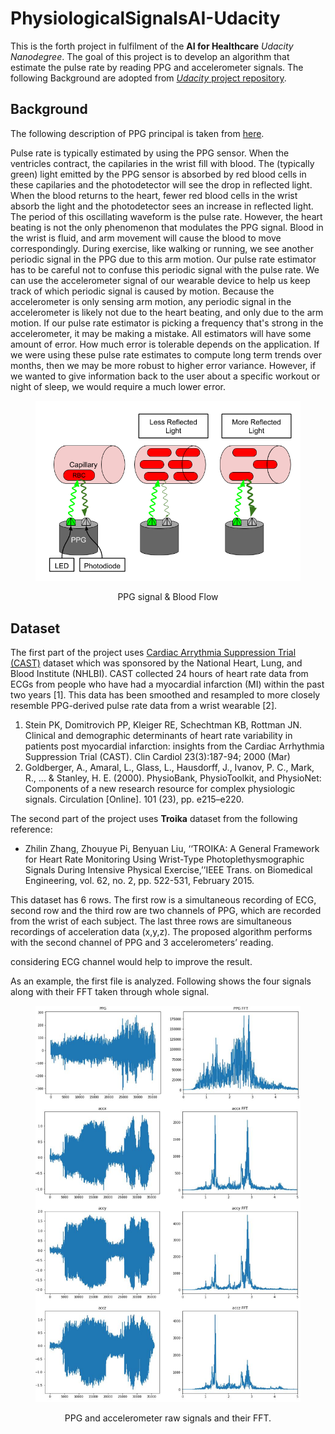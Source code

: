 # PhysiologicalSignalsAI-Udacity
This is the forth project in fulfilment of the **AI for Healthcare** *Udacity Nanodegree*. The goal of this project is to develop an algorithm that estimate the pulse rate by reading PPG and accelerometer signals. The following Background are adopted from [*Udacity* project repository](https://github.com/udacity/nd320-c4-wearable-data-project-starter).

## Background
The following description of PPG principal is taken from [here](https://github.com/udacity/nd320-c4-wearable-data-project-starter#physiological-mechanics-of-pulse-rate-estimation).

Pulse rate is typically estimated by using the PPG sensor. When the ventricles contract, the capilaries in the wrist fill with blood. The (typically green) light emitted by the PPG sensor is absorbed by red blood cells in these capilaries and the photodetector will see the drop in reflected light. When the blood returns to the heart, fewer red blood cells in the wrist absorb the light and the photodetector sees an increase in reflected light. The period of this oscillating waveform is the pulse rate.
However, the heart beating is not the only phenomenon that modulates the PPG signal. Blood in the wrist is fluid, and arm movement will cause the blood to move correspondingly. During exercise, like walking or running, we see another periodic signal in the PPG due to this arm motion. Our pulse rate estimator has to be careful not to confuse this periodic signal with the pulse rate.
We can use the accelerometer signal of our wearable device to help us keep track of which periodic signal is caused by motion. Because the accelerometer is only sensing arm motion, any periodic signal in the accelerometer is likely not due to the heart beating, and only due to the arm motion. If our pulse rate estimator is picking a frequency that's strong in the accelerometer, it may be making a mistake.
All estimators will have some amount of error. How much error is tolerable depends on the application. If we were using these pulse rate estimates to compute long term trends over months, then we may be more robust to higher error variance. However, if we wanted to give information back to the user about a specific workout or night of sleep, we would require a much lower error.

<figure>
  <p align="center">
  <img
  src="ppg_mechanics.png"
  alt="PPG"></p>
  <figcaption><p align="center">PPG signal & Blood Flow </p></figcaption>
</figure>

## Dataset
The first part of the project uses [Cardiac Arrythmia Suppression Trial (CAST)](https://physionet.org/content/crisdb/1.0.0/) dataset which was sponsored by the National Heart, Lung, and Blood Institute (NHLBI). CAST collected 24 hours of heart rate data from ECGs from people who have had a myocardial infarction (MI) within the past two years \[1\]. This data has been smoothed and resampled to more closely resemble PPG-derived pulse rate data from a wrist wearable \[2\].

1. Stein PK, Domitrovich PP, Kleiger RE, Schechtman KB, Rottman JN. Clinical and demographic determinants of heart rate variability in patients post myocardial infarction: insights from the Cardiac Arrhythmia Suppression Trial (CAST). Clin Cardiol 23(3):187-94; 2000 (Mar)
2. Goldberger, A., Amaral, L., Glass, L., Hausdorff, J., Ivanov, P. C., Mark, R., ... & Stanley, H. E. (2000). PhysioBank, PhysioToolkit, and PhysioNet: Components of a new research resource for complex physiologic signals. Circulation [Online]. 101 (23), pp. e215–e220.

The second part of the project uses **Troika** dataset from the following reference:
* Zhilin Zhang, Zhouyue Pi, Benyuan Liu, ‘‘TROIKA: A General Framework for Heart Rate Monitoring Using Wrist-Type Photoplethysmographic Signals During Intensive Physical Exercise,’’IEEE Trans. on Biomedical Engineering, vol. 62, no. 2, pp. 522-531, February 2015.

This dataset has 6 rows. The first row is a simultaneous recording of ECG, second row and the third row are two channels of PPG, which are recorded from the wrist of each subject. The last three rows are simultaneous recordings of acceleration data (x,y,z). The proposed algorithm performs with the second channel of PPG and 3 accelerometers’ reading.

considering ECG channel would help to improve the result.

As an example, the first file is analyzed. Following shows the four signals along with their FFT taken through whole signal.

<figure>
  <p align="center">
  <img
  src="signals.JPG"
  alt="signals"></p>
  <figcaption><p align="center">PPG and accelerometer raw signals and their FFT. </p></figcaption>
</figure>

